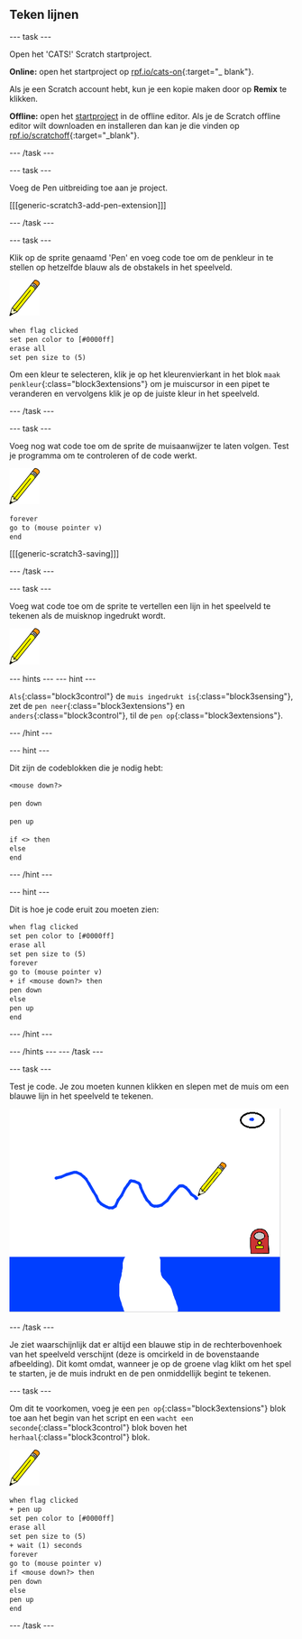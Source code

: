 ## Teken lijnen

--- task ---

Open het 'CATS!' Scratch startproject.

**Online:** open het startproject op [rpf.io/cats-on](http://rpf.io/cats-on){:target="_ blank"}.

Als je een Scratch account hebt, kun je een kopie maken door op **Remix** te klikken.

**Offline:** open het [startproject](http://rpf.io/p/nl-NL/cats-go) in de offline editor. Als je de Scratch offline editor wilt downloaden en installeren dan kan je die vinden op [rpf.io/scratchoff](http://rpf.io/scratchoff){:target="_blank"}.

--- /task ---

--- task ---

Voeg de Pen uitbreiding toe aan je project.

[[[generic-scratch3-add-pen-extension]]]

--- /task ---

--- task ---

Klik op de sprite genaamd 'Pen' en voeg code toe om de penkleur in te stellen op hetzelfde blauw als de obstakels in het speelveld.

![Pen sprite](images/pen-sprite.png)

```blocks3
when flag clicked
set pen color to [#0000ff]
erase all
set pen size to (5)
```

Om een kleur te selecteren, klik je op het kleurenvierkant in het blok `maak penkleur`{:class="block3extensions"} om je muiscursor in een pipet te veranderen en vervolgens klik je op de juiste kleur in het speelveld.

--- /task ---

--- task ---

Voeg nog wat code toe om de sprite de muisaanwijzer te laten volgen. Test je programma om te controleren of de code werkt.

![Pen sprite](images/pen-sprite.png)

```blocks3
forever
go to (mouse pointer v)
end
```

[[[generic-scratch3-saving]]]

--- /task ---

--- task ---

Voeg wat code toe om de sprite te vertellen een lijn in het speelveld te tekenen als de muisknop ingedrukt wordt.

![Pen sprite](images/pen-sprite.png)

--- hints --- --- hint ---

`Als`{:class="block3control"} de `muis ingedrukt is`{:class="block3sensing"}, zet de `pen neer`{:class="block3extensions"} en `anders`{:class="block3control"}, til de `pen op`{:class="block3extensions"}.

--- /hint ---

--- hint ---

Dit zijn de codeblokken die je nodig hebt:

```blocks3
<mouse down?>

pen down

pen up

if <> then
else
end
```

--- /hint ---

--- hint ---

Dit is hoe je code eruit zou moeten zien:

```blocks3
when flag clicked
set pen color to [#0000ff]
erase all
set pen size to (5)
forever
go to (mouse pointer v)
+ if <mouse down?> then
pen down
else
pen up
end
```

--- /hint ---

--- /hints --- --- /task ---

--- task ---

Test je code. Je zou moeten kunnen klikken en slepen met de muis om een blauwe lijn in het speelveld te tekenen.

![Teken een lijn](images/draw-a-line.png)

--- /task ---

Je ziet waarschijnlijk dat er altijd een blauwe stip in de rechterbovenhoek van het speelveld verschijnt (deze is omcirkeld in de bovenstaande afbeelding). Dit komt omdat, wanneer je op de groene vlag klikt om het spel te starten, je de muis indrukt en de pen onmiddellijk begint te tekenen.

--- task ---

Om dit te voorkomen, voeg je een `pen op`{:class="block3extensions"} blok toe aan het begin van het script en een `wacht een seconde`{:class="block3control"} blok boven het `herhaal`{:class="block3control"} blok.

![Pen sprite](images/pen-sprite.png)

```blocks3
when flag clicked
+ pen up
set pen color to [#0000ff]
erase all
set pen size to (5)
+ wait (1) seconds
forever
go to (mouse pointer v)
if <mouse down?> then
pen down
else
pen up
end
```

--- /task ---